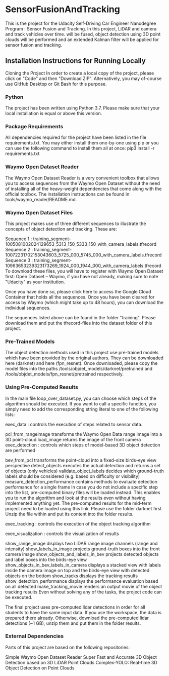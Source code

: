 # SensorFusionAndTracking
This is the project for the Udacity Self-Driving Car Engineer Nanodegree Program : Sensor Fusion and Tracking.  In this project, LiDAR and camera and track vehicles over time. will be fused, object detection using 3D point clouds will be performed and an extended Kalman filter will be applied for sensor fusion and tracking.

## Installation Instructions for Running Locally
Cloning the Project
In order to create a local copy of the project, please click on "Code" and then "Download ZIP". Alternatively, you may of-course use GitHub Desktop or Git Bash for this purpose.

### Python
The project has been written using Python 3.7. Please make sure that your local installation is equal or above this version.

### Package Requirements
All dependencies required for the project have been listed in the file requirements.txt. You may either install them one-by-one using pip or you can use the following command to install them all at once: pip3 install -r requirements.txt

### Waymo Open Dataset Reader
The Waymo Open Dataset Reader is a very convenient toolbox that allows you to access sequences from the Waymo Open Dataset without the need of installing all of the heavy-weight dependencies that come along with the official toolbox. The installation instructions can be found in tools/waymo_reader/README.md.

### Waymo Open Dataset Files
This project makes use of three different sequences to illustrate the concepts of object detection and tracking. These are:

Sequence 1 : training_segment-1005081002024129653_5313_150_5333_150_with_camera_labels.tfrecord
Sequence 2 : training_segment-10072231702153043603_5725_000_5745_000_with_camera_labels.tfrecord
Sequence 3 : training_segment-10963653239323173269_1924_000_1944_000_with_camera_labels.tfrecord
To download these files, you will have to register with Waymo Open Dataset first: Open Dataset – Waymo, if you have not already, making sure to note "Udacity" as your institution.

Once you have done so, please click here to access the Google Cloud Container that holds all the sequences. Once you have been cleared for access by Waymo (which might take up to 48 hours), you can download the individual sequences.

The sequences listed above can be found in the folder "training". Please download them and put the tfrecord-files into the dataset folder of this project.

### Pre-Trained Models
The object detection methods used in this project use pre-trained models which have been provided by the original authors. They can be downloaded here (darknet) and here (fpn_resnet). Once downloaded, please copy the model files into the paths /tools/objdet_models/darknet/pretrained and /tools/objdet_models/fpn_resnet/pretrained respectively.

### Using Pre-Computed Results
In the main file loop_over_dataset.py, you can choose which steps of the algorithm should be executed. If you want to call a specific function, you simply need to add the corresponding string literal to one of the following lists:

exec_data : controls the execution of steps related to sensor data.

pcl_from_rangeimage transforms the Waymo Open Data range image into a 3D point-cloud
load_image returns the image of the front camera
exec_detection : controls which steps of model-based 3D object detection are performed

bev_from_pcl transforms the point-cloud into a fixed-size birds-eye view perspective
detect_objects executes the actual detection and returns a set of objects (only vehicles)
validate_object_labels decides which ground-truth labels should be considered (e.g. based on difficulty or visibility)
measure_detection_performance contains methods to evaluate detection performance for a single frame
In case you do not include a specific step into the list, pre-computed binary files will be loaded instead. This enables you to run the algorithm and look at the results even without having implemented anything yet. The pre-computed results for the mid-term project need to be loaded using this link. Please use the folder darknet first. Unzip the file within and put its content into the folder results.

exec_tracking : controls the execution of the object tracking algorithm

exec_visualization : controls the visualization of results

show_range_image displays two LiDAR range image channels (range and intensity)
show_labels_in_image projects ground-truth boxes into the front camera image
show_objects_and_labels_in_bev projects detected objects and label boxes into the birds-eye view
show_objects_in_bev_labels_in_camera displays a stacked view with labels inside the camera image on top and the birds-eye view with detected objects on the bottom
show_tracks displays the tracking results
show_detection_performance displays the performance evaluation based on all detected
make_tracking_movie renders an output movie of the object tracking results
Even without solving any of the tasks, the project code can be executed.

The final project uses pre-computed lidar detections in order for all students to have the same input data. If you use the workspace, the data is prepared there already. Otherwise, download the pre-computed lidar detections (~1 GB), unzip them and put them in the folder results.

### External Dependencies
Parts of this project are based on the following repositories:

Simple Waymo Open Dataset Reader
Super Fast and Accurate 3D Object Detection based on 3D LiDAR Point Clouds
Complex-YOLO: Real-time 3D Object Detection on Point Clouds
